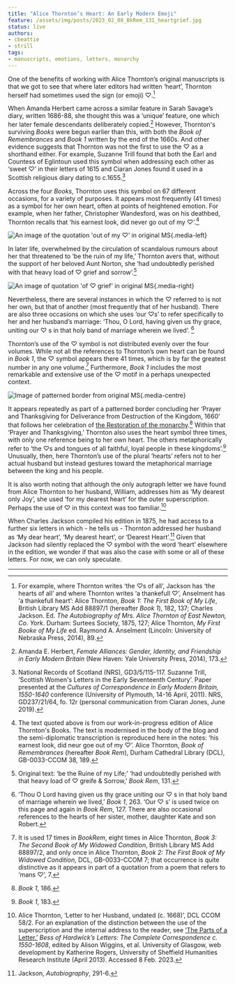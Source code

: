 ```yaml
---
title: "Alice Thornton’s Heart: An Early Modern Emoji" 
feature: /assets/img/posts/2023_02_08_BkRem_131_heartgrief.jpg
status: live
authors:
- cbeattie
- strill
tags:
- manuscripts, emotions, letters, monarchy
---
```


One of the benefits of working with Alice Thornton’s original manuscripts is that we got to see that where later editors had written ‘heart’, Thornton herself had sometimes used the sign (or emoji) ♡.[^1] 
 
When Amanda Herbert came across a similar feature in Sarah Savage’s diary, written 1686-88, she thought this was a ‘unique’ feature, one which her later female descendants deliberately copied.[^2]  However, Thornton's surviving *Books* were begun earlier than this, with both the *Book of Remembrances* and *Book 1* written by the end of the 1660s. And other evidence suggests that Thornton was not the first to use the ♡ as a shorthand either. For example, Suzanne Trill found that both the Earl and Countess of Eglintoun used this symbol when addressing each other as ‘sweet ♡’ in their letters of 1615 and Ciaran Jones found it used in a Scottish religious diary dating to c.1655.[^3]
 
Across the four *Books*, Thornton uses this symbol on 67 different occasions, for a variety of purposes. It appears most frequently (41 times) as a symbol for her own heart, often at points of heightened emotion. For example, when her father, Christopher Wandesford, was on his deathbed, Thornton recalls that ‘his earnest look, did never go out of my ♡’.[^4]  

![An image of the quotation 'out of my ♡’ in original MS]({{"/assets/img/posts/2023_02_08_BkRem_189_myheart.jpg"|url}} "Alice Thornton, _Book of Remembrances_, 189. &copy; Derek Beattie"){.media-left}

In later life, overwhelmed by the circulation of scandalous rumours about her that threatened to ‘be the ruin of my life,’ Thornton avers that, without the support of her beloved Aunt Norton, she ‘had undoubtedly perished with that heavy load of ♡ grief and sorrow’.[^5] 

![An image of quotation 'of ♡ grief' in original MS]({{"/assets/img/posts/2023_02_08_BkRem_131_heartgrief.jpg"|url}} "Alice Thornton, _Book of Remembrances_, 131. &copy; Derek Beattie"){.media-right}

Nevertheless, there are several instances in which the ♡ referred to is not her own, but that of another (most frequently that of her husband). There are also three occasions on which she uses ‘our ♡s’ to refer specifically to her and her husband’s marriage: ‘Thou, O Lord, having given us thy grace, uniting our ♡ s in that holy band of marriage wherein we lived’. [^6]

Thornton’s use of the ♡ symbol is not distributed evenly over the four volumes. While not all the references to Thornton’s own heart can be found in *Book 1*, the ♡ symbol appears there 41 times, which is by far the greatest number in any one volume.[^7]  Furthermore, *Book 1* includes the most remarkable and extensive use of the ♡ motif in a perhaps unexpected context.

![Image of patterned border from original MS]({{"/assets/img/posts/2023_02_08_Bk1_186_JE_Hearts.jpg"|url}} "Patterned border in Alice Thornton, _The First Book of My Life_, 
British Library MS Add 88897/1, 186. &copy; Joanne Edge"){.media-centre}

It appears repeatedly as part of a patterned border concluding her ‘Prayer and Thanksgiving for Deliverance from Destruction of the Kingdom, 1660’ that follows her celebration of [the Restoration of the monarchy](https://thornton.kdl.kcl.ac.uk/posts/blog/2022-09-12-a-house-divided/).[^8] Within that ‘Prayer and Thanksgiving,’ Thornton also uses the heart symbol three times, with only one reference being to her own heart. The others metaphorically refer to  ‘the ♡s and tongues of all faithful, loyal people in these kingdoms’.[^9] Unusually, then, here Thornton’s use of the plural ‘hearts’ refers not to her actual husband but instead gestures toward the metaphorical marriage between the king and his people. 

It is also worth noting that although the only autograph letter we have found from Alice Thornton to her husband, William, addresses him as ‘My dearest only Joy’, she used ‘for my dearest heart’ for the outer superscription. Perhaps the use of ♡ in this context was too familiar.[^10] 

When Charles Jackson compiled his edition in 1875, he had access to a further six letters in which - he tells us - Thornton addressed her husband as ‘My dear heart’, ‘My dearest heart’, or ‘Dearest Heart’.[^11] Given that Jackson had silently replaced the ♡ symbol with the word ‘heart’ elsewhere in the edition, we wonder if that was also the case with some or all of these letters. For now, we can only speculate.


--------------

[^1]: For example, where Thornton writes ‘the ♡s of all’, Jackson has ‘the hearts of all’ and where Thornton writes ‘a thankefull ♡’, Anselment has ‘a thankefull heart’: Alice Thornton, _Book 1: The First Book of My Life_, British Library MS Add 88897/1 (hereafter _Book 1_), 182, 137; Charles Jackson. Ed. _The Autobiography of Mrs. Alice Thornton of East Newton, Co. York_. Durham: Surtees Society, 1875, 127; Alice Thornton, _My First Booke of My Life_ ed. Raymond A. Anselment (Lincoln: University of Nebraska Press, 2014), 89.

[^2]: Amanda E. Herbert, *Female Alliances: Gender, Identity, and Friendship in Early Modern Britain* (New Haven: Yale University Press, 2014), 173. 

[^3]: National Records of Scotland (NRS), GD3/5/115-117. Suzanne Trill, ‘Scottish Women's Letters in the Early Seventeenth Century’. Paper presented at the *Cultures of Correspondence in Early Modern Britain, 1550-1640* conference (University of Plymouth, 14-16 April, 2011). NRS, GD237/21/64, fo. 12r (personal communication from Ciaran Jones, June 2019). 

[^4]: The text quoted above is from our work-in-progress edition of Alice Thornton's Books. The text is modernised in the body of the blog and the semi-diplomatic transcription is reproduced here in the notes: ‘his earnest look, did neur goe out of my ♡’. Alice Thornton, _Book of Remembrances_ (hereafter _Book Rem_), Durham Cathedral Library (DCL), GB-0033-CCOM 38, 189.

[^5]: Original text: ‘be the Ruine of my Life;’ ‘had undoubtedly perished with that heavy load of ♡ greife & Sorrow,’ *Book Rem*, 131.

[^6]: ‘Thou O Lord having given us thy grace uniting our ♡ s in that holy band of marriage wherein we lived,’ *Book 1*, 263. ‘Our ♡ s’ is used twice on this page and again in *Book Rem*, 127. There are also occasional references to the hearts of her sister, mother, daughter Kate and son Robert.

[^7]: It is used 17 times in *BookRem*, eight times in Alice Thornton, _Book 3: The Second Book of My Widowed Condition_, British Library MS Add 88897/2, and only once in Alice Thornton, _Book 2: The First Book of My Widowed Condition_, DCL, GB-0033-CCOM 7; that occurrence is quite distinctive as it appears in part of a quotation from a poem that refers to ‘mans ♡’, 7.

[^8]: *Book 1*, 186.

[^9]: *Book 1*, 183. 

[^10]: Alice Thornton, ‘Letter to her Husband, undated (c. 1668)’, DCL CCOM 58/2. For an explanation of the distinction between the use of the superscription and the internal address to the reader, see [‘The Parts of a Letter.’](https://www.bessofhardwick.org/background.jsp?id=174) *Bess of Hardwick’s Letters: The Complete Correspondence c. 1550-1608*, edited by Alison Wiggins, et al. University of Glasgow, web development by Katherine Rogers, University of Sheffield Humanities Research Institute (April 2013). Accessed 8 Feb. 2023.

[^11]: Jackson, *Autobiography*, 291-6.


